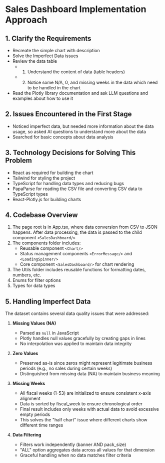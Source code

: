 # Sales Dashboard Implementation Approach

## 1. Clarify the Requirements

- Recreate the simple chart with description
- Solve the Imperfect Data issues
- Review the data table
  - 1. Understand the content of data (table headers)
  - 2. Notice some N/A, 0, and missing weeks in the data which need to be handled in the chart
- Read the Plotly library documentation and ask LLM questions and examples about how to use it

## 2. Issues Encountered in the First Stage

- Noticed imperfect data, but needed more information about the data usage, so asked AI questions to understand more about the data
- Searched for basic concepts about data analysis

## 3. Technology Decisions for Solving This Problem

- React as required for building the chart
- Tailwind for styling the project
- TypeScript for handling data types and reducing bugs
- PapaParse for reading the CSV file and converting CSV data to TypeScript types
- React-Plotly.js for building charts

## 4. Codebase Overview

1. The page root is in App.tsx, where data conversion from CSV to JSON happens. After data processing, the data is passed to the child component `<SalesDashboard/>`
2. The components folder includes:
   - Reusable component `<Chart/>`
   - Status management components `<ErrorMessage/>` and `<LoadingSpinner/>`
   - Core component `<SalesDashboard/>` for chart rendering
3. The Utils folder includes reusable functions for formatting dates, numbers, etc.
4. Enums for filter options
5. Types for data types

## 5. Handling Imperfect Data

The dataset contains several data quality issues that were addressed:

1. **Missing Values (NA)**

   - Parsed as `null` in JavaScript
   - Plotly handles null values gracefully by creating gaps in lines
   - No interpolation was applied to maintain data integrity

2. **Zero Values**

   - Preserved as-is since zeros might represent legitimate business periods (e.g., no sales during certain weeks)
   - Distinguished from missing data (NA) to maintain business meaning

3. **Missing Weeks**

   - All fiscal weeks (1-53) are initialized to ensure consistent x-axis alignment
   - Data is sorted by fiscal_week to ensure chronological order
   - Final result includes only weeks with actual data to avoid excessive empty periods
   - This solves the "half chart" issue where different charts show different time ranges

4. **Data Filtering**
   - Filters work independently (banner AND pack_size)
   - "ALL" option aggregates data across all values for that dimension
   - Graceful handling when no data matches filter criteria
